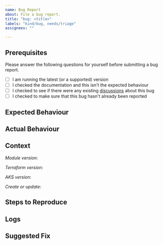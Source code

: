 ```yaml
---
name: Bug Report
about: File a bug report.
title: "bug: <title>"
labels: "kind/bug, needs/triage"
assignees: ""

---
```


<!--
Thank you for taking the time to fill out this bug report.

Please fill out as much of the detail as you can so we can test and resolve the issue as soon as possible.
-->

## Prerequisites

Please answer the following questions for yourself before submitting a bug report.

- [ ] I am running the latest (or a supported) version
- [ ] I checked the documentation and this isn't the expected behaviour
- [ ] I checked to see if there were any existing [discussions](https://github.com/LexisNexis-RBA/rsg-kubernetes/discussions) about this bug
- [ ] I checked to make sure that this bug hasn't already been reported

## Expected Behaviour
<!--
What did you expect to happen?
-->

## Actual Behaviour
<!--
What actually happened?
-->

## Context
<!--
Please provide us with some information to help us understand how you're using the module.
-->

_Module version_: <!-- v1.0.0 -->

_Terraform version_: <!-- v1.0.0 -->

_AKS version_: <!-- v1.24 -->

_Create or update_: <!-- Create|Update -->

## Steps to Reproduce
<!--
What steps do we need to take to reproduce the error?
-->

## Logs
<!--
Please provide any relevant log data.
-->

## Suggested Fix
<!--
Please let us know if you have a workaround or know how this can be resolved?
-->
